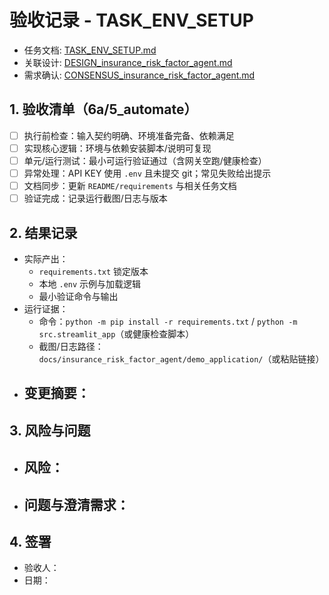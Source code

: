 # 验收记录 - TASK_ENV_SETUP

- 任务文档: [TASK_ENV_SETUP.md](../TASK_ENV_SETUP.md)
- 关联设计: [DESIGN_insurance_risk_factor_agent.md](../../DESIGN_insurance_risk_factor_agent.md)
- 需求确认: [CONSENSUS_insurance_risk_factor_agent.md](../../CONSENSUS_insurance_risk_factor_agent.md)

## 1. 验收清单（6a/5_automate）
- [ ] 执行前检查：输入契约明确、环境准备完备、依赖满足
- [ ] 实现核心逻辑：环境与依赖安装脚本/说明可复现
- [ ] 单元/运行测试：最小可运行验证通过（含网关空跑/健康检查）
- [ ] 异常处理：API KEY 使用 `.env` 且未提交 git；常见失败给出提示
- [ ] 文档同步：更新 `README/requirements` 与相关任务文档
- [ ] 验证完成：记录运行截图/日志与版本

## 2. 结果记录
- 实际产出：
  - `requirements.txt` 锁定版本
  - 本地 `.env` 示例与加载逻辑
  - 最小验证命令与输出
- 运行证据：
  - 命令：`python -m pip install -r requirements.txt` / `python -m src.streamlit_app`（或健康检查脚本）
  - 截图/日志路径：`docs/insurance_risk_factor_agent/demo_application/`（或粘贴链接）
- 变更摘要：
  -

## 3. 风险与问题
- 风险：
  -
- 问题与澄清需求：
  -

## 4. 签署
- 验收人：
- 日期：


